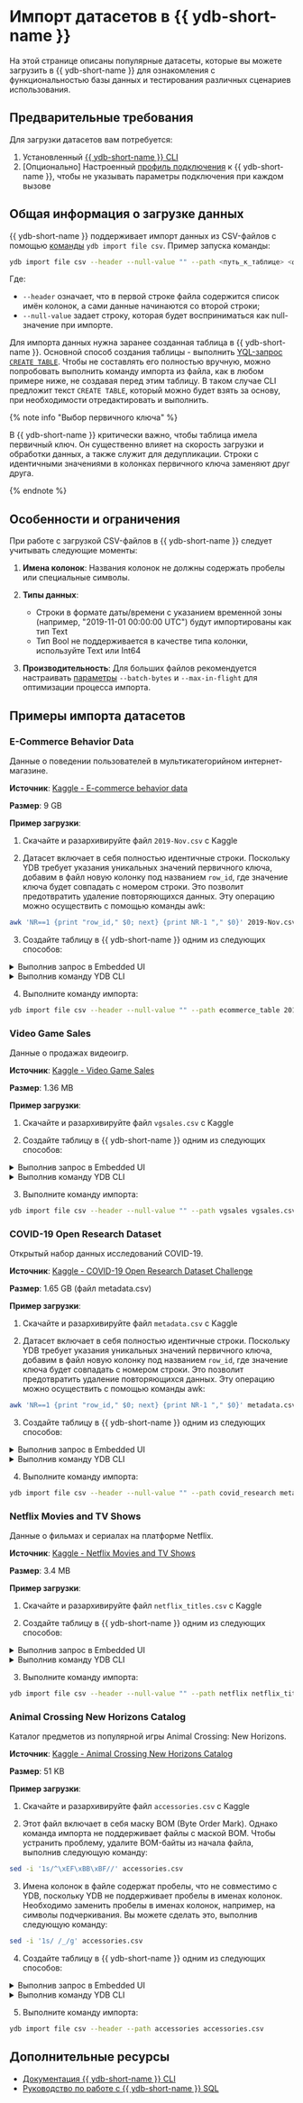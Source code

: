 # Импорт датасетов в {{ ydb-short-name }}

На этой странице описаны популярные датасеты, которые вы можете загрузить в {{ ydb-short-name }} для ознакомления с функциональностью базы данных и тестирования различных сценариев использования.

## Предварительные требования

Для загрузки датасетов вам потребуется:

1. Установленный [{{ ydb-short-name }} CLI](../../reference/ydb-cli/)
2. [Опционально] Настроенный [профиль подключения](../../reference/ydb-cli/profile/create.md) к {{ ydb-short-name }}, чтобы не указывать параметры подключения при каждом вызове

## Общая информация о загрузке данных

{{ ydb-short-name }} поддерживает импорт данных из CSV-файлов с помощью [команды](../../reference/ydb-cli/export-import/import-file.md) `ydb import file csv`. Пример запуска команды:

```bash
ydb import file csv --header --null-value "" --path <путь_к_таблице> <файл>.csv
```

Где:
* `--header` означает, что в первой строке файла содержится список имён колонок, а сами данные начинаются со второй строки;
* `--null-value` задает строку, которая будет восприниматься как null-значение при импорте.

Для импорта данных нужна заранее созданная таблица в {{ ydb-short-name }}. Основной способ создания таблицы - выполнить [YQL-запрос `CREATE TABLE`](../../../core/yql/reference/syntax/create_table/index.md). Чтобы не составлять его полностью вручную, можно попробовать выполнить команду импорта из файла, как в любом примере ниже, не создавая перед этим таблицу. В таком случае CLI предложит текст `CREATE TABLE`, который можно будет взять за основу, при необходимости отредактировать и выполнить.

{% note info "Выбор первичного ключа" %}

В {{ ydb-short-name }} критически важно, чтобы таблица имела первичный ключ. Он существенно влияет на скорость загрузки и обработки данных, а также служит для дедупликации. Строки с идентичными значениями в колонках первичного ключа заменяют друг друга.

{% endnote %}

## Особенности и ограничения

При работе с загрузкой CSV-файлов в {{ ydb-short-name }} следует учитывать следующие моменты:

1. **Имена колонок**: Названия колонок не должны содержать пробелы или специальные символы.

2. **Типы данных**:
   - Строки в формате даты/времени с указанием временной зоны (например, "2019-11-01 00:00:00 UTC") будут импортированы как тип Text
   - Тип Bool не поддерживается в качестве типа колонки, используйте Text или Int64

3. **Производительность**: Для больших файлов рекомендуется настраивать [параметры](../../reference/ydb-cli/export-import/import-file.md#optional) `--batch-bytes` и `--max-in-flight` для оптимизации процесса импорта.

## Примеры импорта датасетов

### E-Commerce Behavior Data

Данные о поведении пользователей в мультикатегорийном интернет-магазине.

**Источник**: [Kaggle - E-commerce behavior data](https://www.kaggle.com/datasets/mkechinov/ecommerce-behavior-data-from-multi-category-store/data)

**Размер**: 9 GB

**Пример загрузки**:

1. Скачайте и разархивируйте файл `2019-Nov.csv` с Kaggle

2. Датасет включает в себя полностью идентичные строки. Поскольку YDB требует указания уникальных значений первичного ключа, добавим в файл новую колонку под названием `row_id`, где значение ключа будет совпадать с номером строки. Это позволит предотвратить удаление повторяющихся данных. Эту операцию можно осуществить с помощью команды awk:

```bash
awk 'NR==1 {print "row_id," $0; next} {print NR-1 "," $0}' 2019-Nov.csv > temp.csv && mv temp.csv 2019-Nov.csv
```

3. Создайте таблицу в {{ ydb-short-name }} одним из следующих способов:

<details>
  <summary>Выполнив запрос в Embedded UI</summary>

  Подробнее про [Embedded UI](../../reference/embedded-ui/ydb-monitoring).

  ```sql
  CREATE TABLE `ecommerce_table` (
      `row_id` Uint64 NOT NULL,
      `event_time` Text NOT NULL,
      `event_type` Text NOT NULL,
      `product_id` Uint64 NOT NULL,
      `category_id` Uint64,
      `category_code` Text,
      `brand` Text,
      `price` Double NOT NULL,
      `user_id` Uint64 NOT NULL,
      `user_session` Text NOT NULL,
      PRIMARY KEY (`row_id`)
  )
  WITH (
      STORE = COLUMN,
      UNIFORM_PARTITIONS = 50
  );
  ```
</details>


<details>
  <summary>Выполнив команду YDB CLI</summary>

  ```bash
  ydb sql -s \
  'CREATE TABLE `ecommerce_table` (
      `row_id` Uint64 NOT NULL,
      `event_time` Text NOT NULL,
      `event_type` Text NOT NULL,
      `product_id` Uint64 NOT NULL,
      `category_id` Uint64,
      `category_code` Text,
      `brand` Text,
      `price` Double NOT NULL,
      `user_id` Uint64 NOT NULL,
      `user_session` Text NOT NULL,
      PRIMARY KEY (`row_id`)
  )
  WITH (
      STORE = COLUMN,
      UNIFORM_PARTITIONS = 50
  );'
  ```
</details>


4. Выполните команду импорта:

```bash
ydb import file csv --header --null-value "" --path ecommerce_table 2019-Nov.csv
```

### Video Game Sales

Данные о продажах видеоигр.

**Источник**: [Kaggle - Video Game Sales](https://www.kaggle.com/datasets/gregorut/videogamesales)

**Размер**: 1.36 MB

**Пример загрузки**:

1. Скачайте и разархивируйте файл `vgsales.csv` с Kaggle

2. Создайте таблицу в {{ ydb-short-name }} одним из следующих способов:

<details>
  <summary>Выполнив запрос в Embedded UI</summary>

  Подробнее про [Embedded UI](../../reference/embedded-ui/ydb-monitoring).

  ```sql
  CREATE TABLE `vgsales` (
      `Rank` Uint64 NOT NULL,
      `Name` Text NOT NULL,
      `Platform` Text NOT NULL,
      `Year` Text NOT NULL,
      `Genre` Text NOT NULL,
      `Publisher` Text NOT NULL,
      `NA_Sales` Double NOT NULL,
      `EU_Sales` Double NOT NULL,
      `JP_Sales` Double NOT NULL,
      `Other_Sales` Double NOT NULL,
      `Global_Sales` Double NOT NULL,
      PRIMARY KEY (`Rank`)
  )
  WITH (
      STORE = COLUMN
  );
  ```
</details>


<details>
  <summary>Выполнив команду YDB CLI</summary>

  ```bash
  ydb sql -s \
  'CREATE TABLE `vgsales` (
      `Rank` Uint64 NOT NULL,
      `Name` Text NOT NULL,
      `Platform` Text NOT NULL,
      `Year` Text NOT NULL,
      `Genre` Text NOT NULL,
      `Publisher` Text NOT NULL,
      `NA_Sales` Double NOT NULL,
      `EU_Sales` Double NOT NULL,
      `JP_Sales` Double NOT NULL,
      `Other_Sales` Double NOT NULL,
      `Global_Sales` Double NOT NULL,
      PRIMARY KEY (`Rank`)
  )
  WITH (
      STORE = COLUMN
  );'
  ```
</details>


3. Выполните команду импорта:

```bash
ydb import file csv --header --null-value "" --path vgsales vgsales.csv
```

### COVID-19 Open Research Dataset

Открытый набор данных исследований COVID-19.

**Источник**: [Kaggle - COVID-19 Open Research Dataset Challenge](https://www.kaggle.com/datasets/allen-institute-for-ai/CORD-19-research-challenge?select=metadata.csv)

**Размер**: 1.65 GB (файл metadata.csv)

**Пример загрузки**:

1. Скачайте и разархивируйте файл `metadata.csv` с Kaggle

2. Датасет включает в себя полностью идентичные строки. Поскольку YDB требует указания уникальных значений первичного ключа, добавим в файл новую колонку под названием `row_id`, где значение ключа будет совпадать с номером строки. Это позволит предотвратить удаление повторяющихся данных. Эту операцию можно осуществить с помощью команды awk:

```bash
awk 'NR==1 {print "row_id," $0; next} {print NR-1 "," $0}' metadata.csv > temp.csv && mv temp.csv metadata.csv
```

3. Создайте таблицу в {{ ydb-short-name }} одним из следующих способов:

<details>
  <summary>Выполнив запрос в Embedded UI</summary>

  Подробнее про [Embedded UI](../../reference/embedded-ui/ydb-monitoring).

  ```sql
  CREATE TABLE `covid_research` (
      `row_id` Uint64 NOT NULL,
      `cord_uid` Text NOT NULL,
      `sha` Text NOT NULL,
      `source_x` Text NOT NULL,
      `title` Text NOT NULL,
      `doi` Text NOT NULL,
      `pmcid` Text NOT NULL,
      `pubmed_id` Text NOT NULL,
      `license` Text NOT NULL,
      `abstract` Text NOT NULL,
      `publish_time` Text NOT NULL,
      `authors` Text NOT NULL,
      `journal` Text NOT NULL,
      `mag_id` Text,
      `who_covidence_id` Text,
      `arxiv_id` Text,
      `pdf_json_files` Text NOT NULL,
      `pmc_json_files` Text NOT NULL,
      `url` Text NOT NULL,
      `s2_id` Uint64,
      PRIMARY KEY (`row_id`)
  )
  WITH (
      STORE = COLUMN
  );
  ```
</details>


<details>
  <summary>Выполнив команду YDB CLI</summary>

  ```bash
  ydb sql -s \
  'CREATE TABLE `covid_research` (
      `row_id` Uint64 NOT NULL,
      `cord_uid` Text NOT NULL,
      `sha` Text NOT NULL,
      `source_x` Text NOT NULL,
      `title` Text NOT NULL,
      `doi` Text NOT NULL,
      `pmcid` Text NOT NULL,
      `pubmed_id` Text NOT NULL,
      `license` Text NOT NULL,
      `abstract` Text NOT NULL,
      `publish_time` Text NOT NULL,
      `authors` Text NOT NULL,
      `journal` Text NOT NULL,
      `mag_id` Text,
      `who_covidence_id` Text,
      `arxiv_id` Text,
      `pdf_json_files` Text NOT NULL,
      `pmc_json_files` Text NOT NULL,
      `url` Text NOT NULL,
      `s2_id` Uint64,
      PRIMARY KEY (`row_id`)
  )
  WITH (
      STORE = COLUMN
  );'
  ```
</details>


4. Выполните команду импорта:

```bash
ydb import file csv --header --null-value "" --path covid_research metadata.csv
```

### Netflix Movies and TV Shows

Данные о фильмах и сериалах на платформе Netflix.

**Источник**: [Kaggle - Netflix Movies and TV Shows](https://www.kaggle.com/datasets/shivamb/netflix-shows)

**Размер**: 3.4 MB

**Пример загрузки**:

1. Скачайте и разархивируйте файл `netflix_titles.csv` с Kaggle

2. Создайте таблицу в {{ ydb-short-name }} одним из следующих способов:

<details>
  <summary>Выполнив запрос в Embedded UI</summary>

  Подробнее про [Embedded UI](../../reference/embedded-ui/ydb-monitoring).

  ```sql
  CREATE TABLE `netflix` (
      `show_id` Text NOT NULL,
      `type` Text NOT NULL,
      `title` Text NOT NULL,
      `director` Text NOT NULL,
      `cast` Text,
      `country` Text NOT NULL,
      `date_added` Text NOT NULL,
      `release_year` Uint64 NOT NULL,
      `rating` Text NOT NULL,
      `duration` Text NOT NULL,
      `listed_in` Text NOT NULL,
      `description` Text NOT NULL,
      PRIMARY KEY (`show_id`)
  )
  WITH (
      STORE = COLUMN
  );
  ```
</details>


<details>
  <summary>Выполнив команду YDB CLI</summary>

  ```bash
  ydb sql -s \
  'CREATE TABLE `netflix` (
      `show_id` Text NOT NULL,
      `type` Text NOT NULL,
      `title` Text NOT NULL,
      `director` Text NOT NULL,
      `cast` Text,
      `country` Text NOT NULL,
      `date_added` Text NOT NULL,
      `release_year` Uint64 NOT NULL,
      `rating` Text NOT NULL,
      `duration` Text NOT NULL,
      `listed_in` Text NOT NULL,
      `description` Text NOT NULL,
      PRIMARY KEY (`show_id`)
  )
  WITH (
      STORE = COLUMN
  );'
  ```
</details>


3. Выполните команду импорта:

```bash
ydb import file csv --header --null-value "" --path netflix netflix_titles.csv
```

### Animal Crossing New Horizons Catalog

Каталог предметов из популярной игры Animal Crossing: New Horizons.

**Источник**: [Kaggle - Animal Crossing New Horizons Catalog](https://www.kaggle.com/datasets/jessicali9530/animal-crossing-new-horizons-nookplaza-dataset/)

**Размер**: 51 KB

**Пример загрузки**:

1. Скачайте и разархивируйте файл `accessories.csv` с Kaggle

2. Этот файл включает в себя маску BOM (Byte Order Mark). Однако команда импорта не поддерживает файлы с маской BOM. Чтобы устранить проблему, удалите BOM-байты из начала файла, выполнив следующую команду:

```bash
sed -i '1s/^\xEF\xBB\xBF//' accessories.csv
```

3. Имена колонок в файле содержат пробелы, что не совместимо с YDB, поскольку YDB не поддерживает пробелы в именах колонок. Необходимо заменить пробелы в именах колонок, например, на символы подчеркивания. Вы можете сделать это, выполнив следующую команду:

```bash
sed -i '1s/ /_/g' accessories.csv
```

4. Создайте таблицу в {{ ydb-short-name }} одним из следующих способов:

<details>
  <summary>Выполнив запрос в Embedded UI</summary>

  Подробнее про [Embedded UI](../../reference/embedded-ui/ydb-monitoring).

  ```sql
  CREATE TABLE `accessories` (
      `Name` Text NOT NULL,
      `Variation` Text NOT NULL,
      `DIY` Text NOT NULL,
      `Buy` Text NOT NULL,
      `Sell` Uint64 NOT NULL,
      `Color_1` Text NOT NULL,
      `Color_2` Text NOT NULL,
      `Size` Text NOT NULL,
      `Miles_Price` Text NOT NULL,
      `Source` Text NOT NULL,
      `Source_Notes` Text NOT NULL,
      `Seasonal_Availability` Text NOT NULL,
      `Mannequin_Piece` Text NOT NULL,
      `Version` Text NOT NULL,
      `Style` Text NOT NULL,
      `Label_Themes` Text NOT NULL,
      `Type` Text NOT NULL,
      `Villager_Equippable` Text NOT NULL,
      `Catalog` Text NOT NULL,
      `Filename` Text NOT NULL,
      `Internal_ID` Uint64 NOT NULL,
      `Unique_Entry_ID` Text NOT NULL,
      PRIMARY KEY (`Unique_Entry_ID`)
  )
  WITH (
      STORE = COLUMN
  );
  ```
</details>


<details>
  <summary>Выполнив команду YDB CLI</summary>

  ```bash
  ydb sql -s \
  'CREATE TABLE `accessories` (
      `Name` Text NOT NULL,
      `Variation` Text NOT NULL,
      `DIY` Text NOT NULL,
      `Buy` Text NOT NULL,
      `Sell` Uint64 NOT NULL,
      `Color_1` Text NOT NULL,
      `Color_2` Text NOT NULL,
      `Size` Text NOT NULL,
      `Miles_Price` Text NOT NULL,
      `Source` Text NOT NULL,
      `Source_Notes` Text NOT NULL,
      `Seasonal_Availability` Text NOT NULL,
      `Mannequin_Piece` Text NOT NULL,
      `Version` Text NOT NULL,
      `Style` Text NOT NULL,
      `Label_Themes` Text NOT NULL,
      `Type` Text NOT NULL,
      `Villager_Equippable` Text NOT NULL,
      `Catalog` Text NOT NULL,
      `Filename` Text NOT NULL,
      `Internal_ID` Uint64 NOT NULL,
      `Unique_Entry_ID` Text NOT NULL,
      PRIMARY KEY (`Unique_Entry_ID`)
  )
  WITH (
      STORE = COLUMN
  );'
  ```
</details>


5. Выполните команду импорта:

```bash
ydb import file csv --header --path accessories accessories.csv
```

## Дополнительные ресурсы

- [Документация {{ ydb-short-name }} CLI](https://ydb.tech/ru/docs/reference/ydb-cli/commands/import)
- [Руководство по работе с {{ ydb-short-name }} SQL](https://ydb.tech/ru/docs/yql/reference/)
